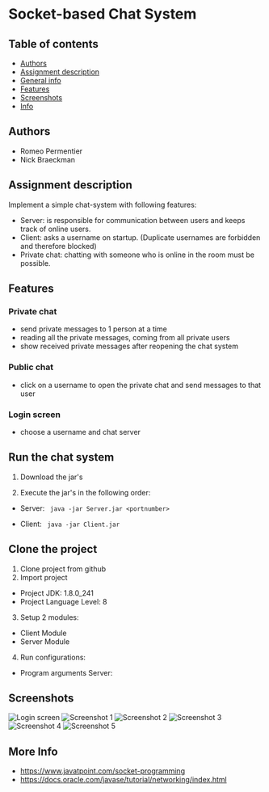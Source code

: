 # Socket-based Chat System
## Table of contents
* [Authors](#Authors)
* [Assignment description](#Assignment-description)
* [General info](#General-info)
* [Features](#Features)
* [Screenshots](#Screenshots)
* [Info](#Info)

## Authors
* Romeo Permentier
* Nick Braeckman

## Assignment description
Implement a simple chat-system with following features:
* Server: is responsible for communication between users and keeps track of online users.
* Client: asks a username on startup. (Duplicate usernames are forbidden and therefore blocked)
* Private chat: chatting with someone who is online in the room must be possible.


## Features
### Private chat
* send private messages to 1 person at a time
* reading all the private messages, coming from all private users
* show received private messages after reopening the chat system
### Public chat
* click on a username to open the private chat and send messages to that user
### Login screen
* choose a username and chat server

## Run the chat system

1) Download the jar's

2) Execute the jar's in the following order:

* Server:
``` java -jar Server.jar <portnumber>```

* Client: 
``` java -jar Client.jar```

## Clone the project

1. Clone project from github
2. Import project 
*  Project JDK: 1.8.0_241
*  Project Language Level: 8
3. Setup 2 modules:
 * Client Module
 * Server Module
 4. Run configurations:
 * Program arguments Server: <portnumber>

## Screenshots
![Login screen](Screenshots/screen_login.png?raw=true "Login Screen")
![Screenshot 1](Screenshots/screen1.png?raw=true "Screenshot 1")
![Screenshot 2](Screenshots/screen1.png?raw=true "Screenshot 2")
![Screenshot 3](Screenshots/screen1.png?raw=true "Screenshot 3")
![Screenshot 4](Screenshots/screen1.png?raw=true "Screenshot 4")
![Screenshot 5](Screenshots/screen1.png?raw=true "Screenshot 5")

## More Info
* https://www.javatpoint.com/socket-programming
* https://docs.oracle.com/javase/tutorial/networking/index.html
